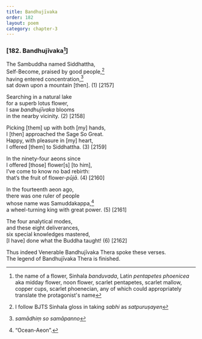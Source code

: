 ```yaml
---
title: Bandhujīvaka
order: 182
layout: poem
category: chapter-3
---
```


### \[182. Bandhujīvaka[^1]\]

The Sambuddha named Siddhattha,  
Self-Become, praised by good people,[^2]  
having entered concentration,[^3]  
sat down upon a mountain \[then\]. (1) \[2157\]

Searching in a natural lake  
for a superb lotus flower,  
I saw *bandhujīvaka* blooms  
in the nearby vicinity. (2) \[2158\]

Picking \[them\] up with both \[my\] hands,  
I \[then\] approached the Sage So Great.  
Happy, with pleasure in \[my\] heart,  
I offered \[them\] to Siddhattha. (3) \[2159\]

In the ninety-four aeons since  
I offered \[those\] flower\[s\] \[to him\],  
I’ve come to know no bad rebirth:  
that’s the fruit of flower-*pūjā*. (4) \[2160\]

In the fourteenth aeon ago,  
there was one ruler of people  
whose name was Samuddakappa,[^4]  
a wheel-turning king with great power. (5) \[2161\]

The four analytical modes,  
and these eight deliverances,  
six special knowledges mastered,  
\[I have\] done what the Buddha taught! (6) \[2162\]

Thus indeed Venerable Bandhujīvaka Thera spoke these verses.  
The legend of Bandhujīvaka Thera is finished.

[^1]: the name of a flower, Sinhala *banduvada*, Latin *pentapetes phoenicea* aka midday flower, noon flower, scarlet pentapetes, scarlet mallow, copper cups, scarlet phoenecian, any of which could appropriately translate the protagonist's name

[^2]: I follow BJTS Sinhala gloss in taking *sabhi* as *satpuruṣayen*

[^3]: *samādhiṃ so samāpanno*

[^4]: “Ocean-Aeon”.
